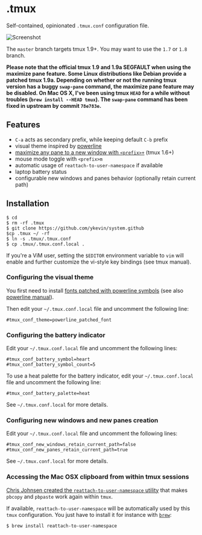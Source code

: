 .tmux
=====

Self-contained, opinionated `.tmux.conf` configuration file.

![Screenshot](https://cloud.githubusercontent.com/assets/553208/6979291/36999f48-d9e2-11e4-8815-449f7372b496.png)

The `master` branch targets tmux 1.9+. You may want to use the `1.7` or `1.8`
branch.

**Please note that the official tmux 1.9 and 1.9a SEGFAULT when using the
maximize pane feature. Some Linux distributions like Debian provide a patched
tmux 1.9a. Depending on whether or not the running tmux version has a buggy
`swap-pane` command, the maximize pane feature may be disabled. On Mac OS X,
I've been using tmux `HEAD` for a while without troubles (`brew install --HEAD
tmux`). The `swap-pane` command has been fixed in upstream by commit
`78e783e`.**

Features
--------

 - `C-a` acts as secondary prefix, while keeping default `C-b` prefix
 - visual theme inspired by [powerline](https://github.com/Lokaltog/powerline)
 - [maximize any pane to a new window with `<prefix>+`](http://pempek.net/articles/2013/04/14/maximizing-tmux-pane-new-window/) (tmux 1.6+)
 - mouse mode toggle with `<prefix>m`
 - automatic usage of `reattach-to-user-namespace` if available
 - laptop battery status
 - configurable new windows and panes behavior (optionally retain current path)

Installation
------------

    $ cd
    $ rm -rf .tmux
    $ git clone https://github.com/ykevin/system.github
	$cp .tmux ~/ -rf
    $ ln -s .tmux/.tmux.conf
    $ cp .tmux/.tmux.conf.local .

If you're a ViM user, setting the `$EDITOR` environment variable to `vim` will
enable and further customize the vi-style key bindings (see tmux manual).

### Configuring the visual theme

You first need to install [fonts patched with powerline symbols][] (see also
[powerline manual][]).

Then edit your `~/.tmux.conf.local` file and uncomment the following line:

    #tmux_conf_theme=powerline_patched_font

[fonts patched with powerline symbols]: https://github.com/Lokaltog/powerline-fonts
[powerline manual]: http://powerline.readthedocs.org/en/latest/installation.html#fonts-installation

### Configuring the battery indicator

Edit your `~/.tmux.conf.local` file and uncomment the following lines:

    #tmux_conf_battery_symbol=heart
    #tmux_conf_battery_symbol_count=5

To use a heat palette for the battery indicator, edit your `~/.tmux.conf.local`
file and uncomment the following line:

    #tmux_conf_battery_palette=heat

See `~/.tmux.conf.local` for more details.

### Configuring new windows and new panes creation

Edit your `~/.tmux.conf.local` file and uncomment the following lines:

    #tmux_conf_new_windows_retain_current_path=false
    #tmux_conf_new_panes_retain_current_path=true

See `~/.tmux.conf.local` for more details.

### Accessing the Mac OSX clipboard from within tmux sessions

[Chris Johnsen created the `reattach-to-user-namespace`
utility](https://github.com/ChrisJohnsen/tmux-MacOSX-pasteboard) that makes
`pbcopy` and `pbpaste` work again within `tmux`.

If available, `reattach-to-user-namespace` will be automatically used by this
`tmux` configuration. You just have to install it for instance with
[`brew`](http://brew.sh/):

    $ brew install reattach-to-user-namespace
